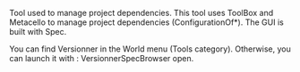 Tool used to manage project dependencies.This tool uses ToolBox and Metacello to manage project dependencies (ConfigurationOf*).The GUI is built with Spec.You can find Versionner in the World menu (Tools category).Otherwise, you can launch it with :   VersionnerSpecBrowser open.